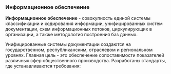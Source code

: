 ### Информационное обеспечение
**Информационное обеспечение** - совокупность единой системы классификации и кодирования информации, унифицированных систем документации, схем информационных потоков, циркулирующих в организации, а также методология построения баз данных.

Унифицированные системы документации создаются на государственном, республиканским, отраслевом и региональном уровнях. Главная цель - это обеспечение сопоставимости показателей различных сфер общественного производства. Разработаны стандарты, где устанавливаются требования:
